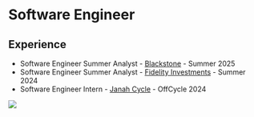 # Software Engineer


## Experience
- Software Engineer Summer Analyst - [Blackstone](https://www.blackstone.com/) - Summer 2025
- Software Engineer Summer Analyst - [Fidelity Investments](https://www.fidelity.com/about-fidelity/our-company) - Summer 2024
- Software Engineer Intern - [Janah Cycle](https://www.janahcycle.org/) - OffCycle 2024  

  

![](https://komarev.com/ghpvc/?username=Emad-Eldin-G) 
